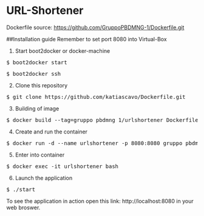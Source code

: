 # URL-Shortener
Dockerfile source: https://github.com/GruppoPBDMNG-1/Dockerfile.git

##Installation guide
Remember to set port 8080 into Virtual-Box

1. Start boot2docker or docker-machine
<pre>$ boot2docker start</pre>
<pre>$ boot2docker ssh</pre>

2. Clone this repository
<pre>$ git clone https://github.com/katiascavo/Dockerfile.git</pre>

3. Building of image
<pre>$ docker build --tag=gruppo_pbdmng_1/urlshortener Dockerfile</pre>

4. Create and run the container
<pre>$ docker run -d --name urlshortener -p 8080:8080 gruppo_pbdmng_1/urlshortener</pre>

5. Enter into container
<pre>$ docker exec -it urlshortener bash</pre>

6. Launch the application
<pre>$ ./start</pre>

To see the application in action open this link: http://localhost:8080 in your web broswer.
